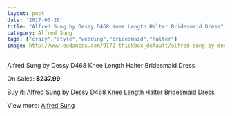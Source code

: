 ```yaml
---
layout: post
date: '2017-06-26'
title: "Alfred Sung by Dessy D468 Knee Length Halter Bridesmaid Dress"
category: Alfred Sung
tags: ["crazy","style","wedding","bridesmaid","halter"]
image: http://www.eudances.com/9172-thickbox_default/alfred-sung-by-dessy-d468-knee-length-halter-bridesmaid-dress.jpg
---
```

Alfred Sung by Dessy D468 Knee Length Halter Bridesmaid Dress

On Sales: **$237.99**
<a href="https://www.eudances.com/en/alfred-sung/3079-alfred-sung-by-dessy-d468-knee-length-halter-bridesmaid-dress.html"><amp-img layout="responsive" width="600" height="600" src="//www.eudances.com/9172-thickbox_default/alfred-sung-by-dessy-d468-knee-length-halter-bridesmaid-dress.jpg" alt="Alfred Sung by Dessy D468 Knee Length Halter Bridesmaid Dress 0" /></a>
<a href="https://www.eudances.com/en/alfred-sung/3079-alfred-sung-by-dessy-d468-knee-length-halter-bridesmaid-dress.html"><amp-img layout="responsive" width="600" height="600" src="//www.eudances.com/9175-thickbox_default/alfred-sung-by-dessy-d468-knee-length-halter-bridesmaid-dress.jpg" alt="Alfred Sung by Dessy D468 Knee Length Halter Bridesmaid Dress 1" /></a>
<a href="https://www.eudances.com/en/alfred-sung/3079-alfred-sung-by-dessy-d468-knee-length-halter-bridesmaid-dress.html"><amp-img layout="responsive" width="600" height="600" src="//www.eudances.com/9174-thickbox_default/alfred-sung-by-dessy-d468-knee-length-halter-bridesmaid-dress.jpg" alt="Alfred Sung by Dessy D468 Knee Length Halter Bridesmaid Dress 2" /></a>
<a href="https://www.eudances.com/en/alfred-sung/3079-alfred-sung-by-dessy-d468-knee-length-halter-bridesmaid-dress.html"><amp-img layout="responsive" width="600" height="600" src="//www.eudances.com/9173-thickbox_default/alfred-sung-by-dessy-d468-knee-length-halter-bridesmaid-dress.jpg" alt="Alfred Sung by Dessy D468 Knee Length Halter Bridesmaid Dress 3" /></a>

Buy it: [Alfred Sung by Dessy D468 Knee Length Halter Bridesmaid Dress](https://www.eudances.com/en/alfred-sung/3079-alfred-sung-by-dessy-d468-knee-length-halter-bridesmaid-dress.html "Alfred Sung by Dessy D468 Knee Length Halter Bridesmaid Dress")

View more: [Alfred Sung](https://www.eudances.com/en/52-alfred-sung "Alfred Sung")